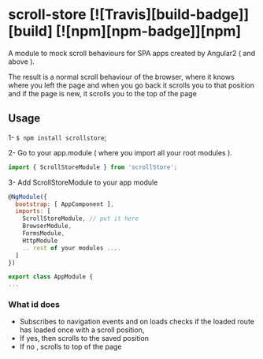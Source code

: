 # scroll-store [![Travis][build-badge]][build] [![npm][npm-badge]][npm]


A module to mock scroll behaviours for SPA apps created by Angular2 ( and above ).

The result is a normal scroll behaviour of the browser, where it knows where you left the page and when you go back it scrolls you to
that position and if the page is new, it scrolls you to the top of the page

## Usage
1-  ```$ npm install scrollstore```;

2- Go to your app.module ( where you import all your root modules ).

```js
import { ScrollStoreModule } from 'scrollStore';
```

3- Add ScrollStoreModule to your app module

```js
@NgModule({
  bootstrap: [ AppComponent ],
  imports: [
    ScrollStoreModule, // put it here
    BrowserModule,
    FormsModule,
    HttpModule
    .. rest of your modules ....
  ]
})

export class AppModule {
...

```


### What id does

 - Subscribes to navigation events and on loads checks if the loaded route has loaded once with a scroll position,
 - If yes, then scrolls to the saved position
 - If no , scrolls to top of the page

